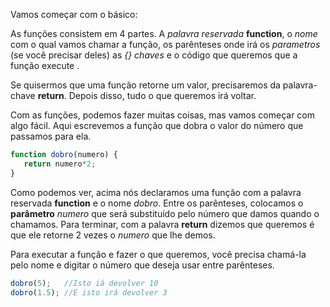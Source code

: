 Vamos começar com o básico:

As funções consistem em 4 partes. A _palavra reservada_ **function**, o _nome_ com o qual vamos chamar a função, os parênteses onde irá os _parametros_  (se você precisar deles) as _{} chaves_ e o código que queremos que a função execute .

Se quisermos que uma função retorne um valor, precisaremos da palavra-chave **return**. Depois disso, tudo o que queremos irá voltar.

Com as funções, podemos fazer muitas coisas, mas vamos começar com algo fácil. Aqui escrevemos a função que dobra o valor do número que passamos para ela.

```javascript
function dobro(numero) {
   return numero*2;
}
```
Como podemos ver, acima nós declaramos uma função com a palavra reservada **function** e o nome _dobro_. Entre os parênteses, colocamos o **parâmetro** _numero_ que será substituído pelo número que damos quando o chamamos. Para terminar, com a palavra **return** dizemos que queremos é que ele retorne 2 vezes o _numero_ que lhe demos.

Para executar a função e fazer o que queremos, você precisa chamá-la pelo nome e digitar o número que deseja usar entre parênteses.

```javascript
dobro(5);   //Isto iá devolver 10
dobro(1.5); //E isto irá devolver 3
```
